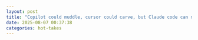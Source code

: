 ```yaml
---
layout: post
title: "Copilot could muddle, cursor could carve, but Claude code can mold. It's making a 15-year-old app with all of the barnacles feel more like putty."
date: 2025-08-07 00:37:38
categories: hot-takes
---
```

